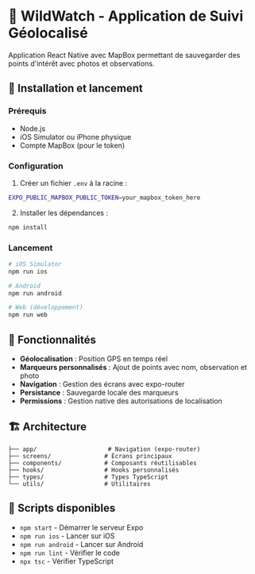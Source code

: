 # 🐾 WildWatch - Application de Suivi Géolocalisé

Application React Native avec MapBox permettant de sauvegarder des points d'intérêt avec photos et observations.

## 🚀 Installation et lancement

### Prérequis
- Node.js
- iOS Simulator ou iPhone physique
- Compte MapBox (pour le token)

### Configuration
1. Créer un fichier `.env` à la racine :
```bash
EXPO_PUBLIC_MAPBOX_PUBLIC_TOKEN=your_mapbox_token_here
```

2. Installer les dépendances :
```bash
npm install
```

### Lancement
```bash
# iOS Simulator
npm run ios

# Android
npm run android

# Web (développement)
npm run web
```

## 📱 Fonctionnalités

- **Géolocalisation** : Position GPS en temps réel
- **Marqueurs personnalisés** : Ajout de points avec nom, observation et photo
- **Navigation** : Gestion des écrans avec expo-router
- **Persistance** : Sauvegarde locale des marqueurs
- **Permissions** : Gestion native des autorisations de localisation

## 🏗️ Architecture

```
├── app/                    # Navigation (expo-router)
├── screens/               # Écrans principaux
├── components/            # Composants réutilisables
├── hooks/                 # Hooks personnalisés
├── types/                 # Types TypeScript
└── utils/                 # Utilitaires
```

## 🔧 Scripts disponibles

- `npm start` - Démarrer le serveur Expo
- `npm run ios` - Lancer sur iOS
- `npm run android` - Lancer sur Android
- `npm run lint` - Vérifier le code
- `npx tsc` - Vérifier TypeScript